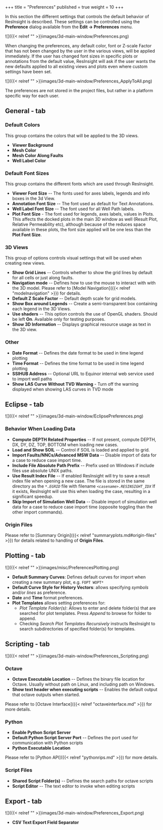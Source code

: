 +++
title = "Preferences"
published = true
weight = 10
+++

In this section the different settings that controls the default behavior of ResInsight is described. These settings can be controlled using the **Preference** dialog available from the **Edit -> Preferences** menu.

![]({{< relref "" >}}images/3d-main-window/Preferences.png)

When changing the preferences, any default color, font or Z-scale Factor that has not been changed by the user in the various views, will be applied immediately. If the user has changed font sizes in specific plots or annotations from the default value, ResInsight will ask if the user wants the new defaults applied to all existing views and plots even where custom settings have been set.

![]({{< relref "" >}}images/3d-main-window/Preferences_ApplyToAll.png)

The preferences are not stored in the project files, but rather in a platform specific way for each user.

## General - tab

### Default Colors

This group contains the colors that will be applied to the 3D views.

- **Viewer Background** 
- **Mesh Color** 
- **Mesh Color Along Faults**
- **Well Label Color**

### Default Font Sizes

This group contains the different fonts which are used through ResInsight.

- **Viewer Font Size** -- The fonts used for axes labels, legends and info boxes in the 3d View.
- **Annotation Font Size** -- The font used as default for Text Annotations.
- **Well Label Font Size** -- The font used for all Well Path labels.
- **Plot Font Size** - The font used for legends, axes labels, values in Plots. This affects the docked plots in the main 3D window as well (Result Plot, Relative Permeability etc), although because of the reduces space available in these plots, the font size applied will be one less than the **Plot Font Size**.

### 3D Views

This group of options controls visual settings that will be used when creating new views.

- **Show Grid Lines** -- Controls whether to show the grid lines by default for all cells or just along faults.
- **Navigation mode** -- Defines how to use the mouse to interact with with the 3D model. Please refer to [Model Navigation]({{< relref "modelnavigation" >}}) for details.
- **Default Z Scale Factor** -- Default depth scale for grid models.
- **Show Box around Legends** -- Create a semi-transparent box containing each legend in the 3D Views.
- **Use shaders** -- This option controls the use of OpenGL shaders. Should be left **On**. Available only for testing purposes.
- **Show 3D Information** -- Displays graphical resource usage as text in the 3D view.

### Other
- **Date Format** -- Defines the date format to be used in time legend plotting
- **Time Format** -- Defines the time format to be used in time legend plotting
- **SSIHUB Address** -- Optional URL to Equinor internal web service used to import well paths
- **Show LAS Curve Without TVD Warning** - Turn off the warning displayed when showing LAS curves in TVD mode

## Eclipse - tab

![]({{< relref "" >}}images/3d-main-window/EclipsePreferences.png)

### Behavior When Loading Data

- **Compute DEPTH Related Properties** -- If not present, compute DEPTH, DX, DY, DZ, TOP, BOTTOM when loading new cases.
- **Load and Show SOIL** -- Control if SOIL is loaded and applied to grid.
- **Import Faults/NNCs/Advanced MSW Data** -- Disable import of data for a case to reduce case import time.
- **Include File Absolute Path Prefix** -- Prefix used on Windows if include files use absolute UNIX paths.
- **Use Result Index File** -- If enabled ResInsight will try to save a result index file when opening a new case. The file is stored in the same directory as the _`*.EGRID`_ file with filename _`<casename>.RESINSIGHT_IDX`_ If it exists, ResInsight will use this when loading the case, resulting in a significant speedup.
- **Skip Import of Simulation Well Data** -- Disable import of simulation well data for a case to reduce case import time (opposite toggling than the other import commands).

### Origin Files
Please refer to [Summary Origin]({{< relref "summaryplots.md#origin-files" >}}) for details related to handling of **Origin Files**.


## Plotting - tab

![]({{< relref "" >}}images/misc/PreferencesPlotting.png)

- **Default Summary Curves**: Defines default curves for import when creating a new summary plot, e.g. `FOPT WOPT*`
- **Default Curve Style for History Vectors**: allows specifying *symbols* and/or *lines* as preference.
- **Date** and **Time** format preferences.
- **Plot Templates** allows setting preferences for:
  - *Plot Template Folder(s)*: Allows to enter and delete folder(s) that are searched for plot templates. Press *Append* to browse for folder to append. 
  - Checking *Search Plot Templates Recursively* instructs ResInsight to search subdirectories of specified folder(s) for templates.


## Scripting - tab

![]({{< relref "" >}}images/3d-main-window/Preferences_Scripting.png)

### Octave

- **Octave Executable Location** -- Defines the binary file location for Octave. Usually without path on Linux, and including path on Windows.
- **Show text header when executing scripts** -- Enables the default output that octave outputs when started.

Please refer to [Octave Interface]({{< relref "octaveinterface.md" >}}) for more details.

### Python

- **Enable Python Script Server**
- **Default Python Script Server Port** -- Defines the port used for communication with Python scripts
- **Python Executable Location** 

Please refer to [Python API]({{< relref "pythonrips.md" >}}) for more details.

### Script Files

- **Shared Script Folder(s)** -- Defines the search paths for octave scripts
- **Script Editor** -- The text editor to invoke when editing scripts


## Export - tab

![]({{< relref "" >}}images/3d-main-window/Preferences_Export.png)

- **CSV Text Export Field Separator**
